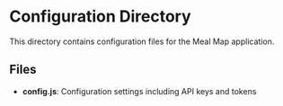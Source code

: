 # Configuration Directory

This directory contains configuration files for the Meal Map application.

## Files

- **config.js**: Configuration settings including API keys and tokens